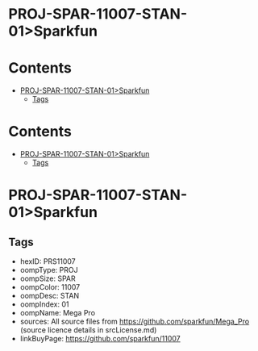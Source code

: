 
PROJ-SPAR-11007-STAN-01>Sparkfun
================================

Contents
========

* [PROJ-SPAR-11007-STAN-01>Sparkfun](#proj-spar-11007-stan-01sparkfun)
	* [Tags](#tags)

Contents
========

* [PROJ-SPAR-11007-STAN-01>Sparkfun](#proj-spar-11007-stan-01sparkfun)
	* [Tags](#tags)

# PROJ-SPAR-11007-STAN-01>Sparkfun

## Tags

- hexID: PRS11007
- oompType: PROJ
- oompSize: SPAR
- oompColor: 11007
- oompDesc: STAN
- oompIndex: 01
- oompName: Mega Pro
- sources: All source files from https://github.com/sparkfun/Mega_Pro (source licence details in srcLicense.md)
- linkBuyPage: https://github.com/sparkfun/11007
